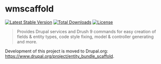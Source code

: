 wmscaffold
======================

[![Latest Stable Version](https://poser.pugx.org/wieni/wmscaffold/v/stable)](https://packagist.org/packages/wieni/wmscaffold)
[![Total Downloads](https://poser.pugx.org/wieni/wmscaffold/downloads)](https://packagist.org/packages/wieni/wmscaffold)
[![License](https://poser.pugx.org/wieni/wmscaffold/license)](https://packagist.org/packages/wieni/wmscaffold)

> Provides Drupal services and Drush 9 commands for easy creation of fields & entity types, code style fixing, model & controller generating and more.

Development of this project is moved to Drupal.org: https://www.drupal.org/project/entity_bundle_scaffold.